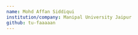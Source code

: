```yaml
---
name: Mohd Affan Siddiqui
institution/company: Manipal University Jaipur
github: tu-faaaaan
---
```

